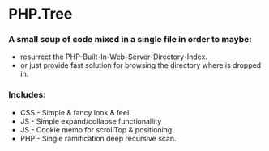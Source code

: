 # PHP.Tree
### A small soup of code mixed in a single file in order to maybe:

* resurrect the PHP-Built-In-Web-Server-Directory-Index.
* or just provide fast solution for browsing the directory where is dropped in.

### Includes:

* CSS - Simple & fancy look & feel.
* JS - Simple expand/collapse functionallity
* JS - Cookie memo for scrollTop & positioning.
* PHP - Single ramification deep recursive scan.